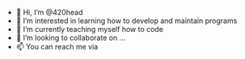 - 👋 Hi, I’m @420head
- 👀 I’m interested in learning how to develop and maintain programs
- 🌱 I’m currently teaching myself how to code
- 💞️ I’m looking to collaborate on ...
- 📫 You can reach me via 

<!---
420head/420head is a ✨ special ✨ repository because its `README.md` (this file) appears on your GitHub profile.
You can click the Preview link to take a look at your changes.
--->
